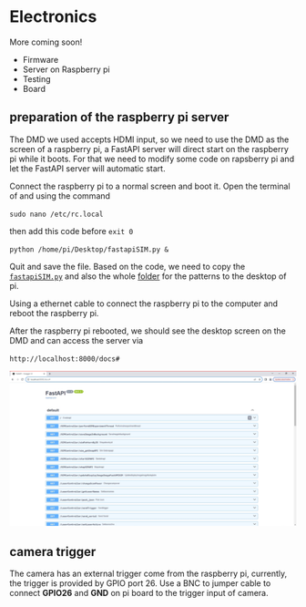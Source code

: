 # Electronics

More coming soon!

- Firmware
- Server on Raspberry pi
- Testing
- Board

## preparation of the raspberry pi server

The DMD we used accepts HDMI input, so we need to use the DMD as the screen of a raspberry pi, a FastAPI server will direct start on the raspberry pi while it boots. For that we need to modify some code on rapsberry pi and let the FastAPI server will automatic start.

Connect the raspberry pi to a normal screen and boot it. Open the terminal of and using the command

``sudo nano /etc/rc.local``

then add this code before ``exit 0``

``python /home/pi/Desktop/fastapiSIM.py &``

Quit and save the file. Based on the code, we need to copy the [``fastapiSIM.py``](./Code/fastapiSIM.py) and also the whole [folder](./Pattern_SIMMO) for the patterns to the desktop of pi.

Using a ethernet cable to connect the raspberry pi to the computer and reboot the raspberry pi.

After the raspberry pi rebooted, we should see the desktop screen on the DMD and can access the server via

``http://localhost:8000/docs#``

![](./IMAGES/FastAPI_Screenshot.png)

## camera trigger

The camera has an external trigger come from the raspberry pi, currently, the trigger is provided by GPIO port 26. Use a BNC to jumper cable to connect **GPIO26** and **GND** on pi board to the trigger input of camera.
